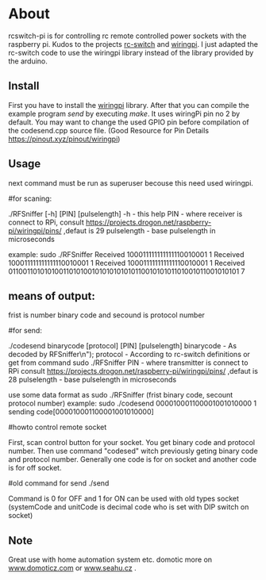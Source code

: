 # About

rcswitch-pi is for controlling rc remote controlled power sockets 
with the raspberry pi. Kudos to the projects [rc-switch](http://code.google.com/p/rc-switch)
and [wiringpi](https://projects.drogon.net/raspberry-pi/wiringpi).
I just adapted the rc-switch code to use the wiringpi library instead of
the library provided by the arduino.


## Install

First you have to install the [wiringpi](https://projects.drogon.net/raspberry-pi/wiringpi/download-and-install/) library.
After that you can compile the example program *send* by executing *make*. 
It uses wiringPi pin no 2 by default. You may want to change the used GPIO pin before compilation of the codesend.cpp source file. (Good Resource for Pin Details https://pinout.xyz/pinout/wiringpi)

## Usage
next command must be run as superuser becouse this need used wiringpi.

#for scaning:

./RFSniffer [-h] [PIN] [pulselength]
	-h			-	this help
	PIN			-	where receiver is connect to RPi, consult https://projects.drogon.net/raspberry-pi/wiringpi/pins/ ,defaut is 29
	pulselength	-	base pulselength in microseconds

example: 
sudo ./RFSniffer
Received 100011111111111110010001 1
Received 100011111111111110010001 1
Received 100011111111111110010001 1
Received 0110011010101001101010010101010101011001010101101001011001010101 7

means of output:
----------------
frist is number binary code and secound is protocol number


#for send:

./codesend binarycode [protocol] [PIN] [pulselength]
	binarycode	-	As decoded by RFSniffer\n");
	protocol	-	According to rc-switch definitions or get from command sudo ./RFSniffer
	PIN			-	where transmitter is connect to RPi consult https://projects.drogon.net/raspberry-pi/wiringpi/pins/ ,defaut is 28
	pulselength	-	base pulselength in microseconds

use some data format as sudo ./RFSniffer (frist binary code, secount protocol number)
example:
sudo ./codesend 000010001100001001010000 1
sending code[000010001100001001010000]

#howto control remote socket

First, scan control button for your socket. You get binary code and protocol number.
Then use command "codesed" witch previously geting binary code and protocol number.
Generally one code is for on socket and another code is for off socket.

#old command for send
./send <systemCode> <unitCode> <command>

Command is 0 for OFF and 1 for ON
can be used with old types socket (systemCode and unitCode is decimal code who is set with DIP switch on socket)

## Note
Great use with home automation system etc. domotic more on www.domoticz.com or www.seahu.cz .


